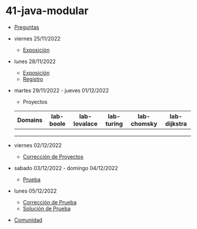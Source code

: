 # 41-java-modular

- [Preguntas](https://escuela.it/master-programacion-diseno-software)
- viernes 25/11/2022
  - [Exposición](https://escuela.it/master-programacion-diseno-software)
- lunes 28/11/2022
  - [Exposición](https://escuela.it/master-programacion-diseno-software)
  - [Registro](https://forms.gle/jDYjrryvUxPTesCK9)
- martes 29/11/2022 - jueves 01/12/2022
  - Proyectos
  
  |Domains|lab-boole|lab-lovalace|lab-turing|lab-chomsky|lab-dijkstra|
  |-------|---------|------------|----------|-----------|--------------|
  |       |         |            |          |           |              |
  |       |         |            |          |           |              |
  |       |         |            |          |           |              |
- viernes 02/12/2022
  - [Corrección de Proyectos](https://escuela.it/master-programacion-diseno-software)
- sabado 03/12/2022 - domingo 04/12/2022
  - [Prueba](https://forms.gle/jKUC3qB6CFa4Dkzf7)
- lunes 05/12/2022
  - [Corrección de Prueba](https://escuela.it/master-programacion-diseno-software)
  - [Solución de Prueba](https://docs.google.com/spreadsheets/d/19pqam7K8_we6ZzdAtAkscdsdEaf0dbQa8M5p6P8gBfs/edit?usp=sharing)
- [Comunidad](https://app.slack.com/client/T02S3KYD464/C02U96Z50KT)
